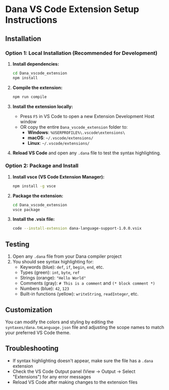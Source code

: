 # Dana VS Code Extension Setup Instructions

## Installation

### Option 1: Local Installation (Recommended for Development)

1. **Install dependencies:**
   ```bash
   cd Dana_vscode_extension
   npm install
   ```

2. **Compile the extension:**
   ```bash
   npm run compile
   ```

3. **Install the extension locally:**
   - Press `F5` in VS Code to open a new Extension Development Host window
   - OR copy the entire `Dana_vscode_extension` folder to:
     - **Windows**: `%USERPROFILE%\.vscode\extensions\`
     - **macOS**: `~/.vscode/extensions/`
     - **Linux**: `~/.vscode/extensions/`

4. **Reload VS Code** and open any `.dana` file to test the syntax highlighting.

### Option 2: Package and Install

1. **Install vsce (VS Code Extension Manager):**
   ```bash
   npm install -g vsce
   ```

2. **Package the extension:**
   ```bash
   cd Dana_vscode_extension
   vsce package
   ```

3. **Install the .vsix file:**
   ```bash
   code --install-extension dana-language-support-1.0.0.vsix
   ```

## Testing

1. Open any `.dana` file from your Dana compiler project
2. You should see syntax highlighting for:
   - Keywords (blue): `def`, `if`, `begin`, `end`, etc.
   - Types (green): `int`, `byte`, `ref`
   - Strings (orange): `"Hello World"`
   - Comments (gray): `# This is a comment` and `(* block comment *)`
   - Numbers (blue): `42`, `123`
   - Built-in functions (yellow): `writeString`, `readInteger`, etc.

## Customization

You can modify the colors and styling by editing the `syntaxes/dana.tmLanguage.json` file and adjusting the scope names to match your preferred VS Code theme.

## Troubleshooting

- If syntax highlighting doesn't appear, make sure the file has a `.dana` extension
- Check the VS Code Output panel (View → Output → Select "Extensions") for any error messages
- Reload VS Code after making changes to the extension files

